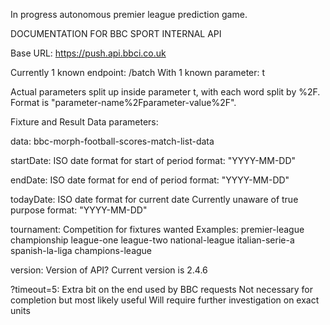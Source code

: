In progress autonomous premier league prediction game.

DOCUMENTATION FOR BBC SPORT INTERNAL API

Base URL: https://push.api.bbci.co.uk

Currently 1 known endpoint: /batch
With 1 known parameter: t

Actual parameters split up inside parameter t, with each word split by %2F.
Format is "parameter-name%2Fparameter-value%2F".


Fixture and Result Data parameters:

data:
bbc-morph-football-scores-match-list-data

startDate:
ISO date format for start of period
format: "YYYY-MM-DD"

endDate:
ISO date format for end of period
format: "YYYY-MM-DD"

todayDate:
ISO date format for current date
Currently unaware of true purpose
format: "YYYY-MM-DD"

tournament:
Competition for fixtures wanted
Examples:
premier-league
championship
league-one
league-two
national-league
italian-serie-a
spanish-la-liga
champions-league

version:
Version of API?
Current version is 2.4.6

?timeout=5:
Extra bit on the end used by BBC requests
Not necessary for completion but most likely useful
Will require further investigation on exact units